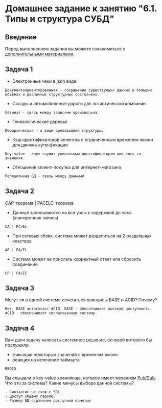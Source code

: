 # Домашнее задание к занятию "6.1. Типы и структура СУБД"

## Введение

Перед выполнением задания вы можете ознакомиться с 
[дополнительными материалами](https://github.com/netology-code/virt-homeworks/tree/master/additional/README.md).

## Задача 1

- Электронные чеки в json виде
```
Документоориентированная - сохранение существующих данных в больших объемах и различных структурных состояниях.
```
- Склады и автомобильные дороги для логистической компании
```
Сетевая - связь между записями произвольна.
```
- Генеалогические деревья
```
Иерархическая - в виде древовидной структуры.
```
- Кэш идентификаторов клиентов с ограниченным временем жизни для движка аутенфикации
```
Key-value - ключ служит уникальным идентификатором для кого-то значения.
```
- Отношения клиент-покупка для интернет-магазина
```
Реляционная БД - связь между данными.
```

## Задача 2

CAP-теорема | PACELC-теорема

- Данные записываются на все узлы с задержкой до часа (асинхронная запись)
```
CA | PC/EL
```
- При сетевых сбоях, система может разделиться на 2 раздельных кластера
```
AP | PA/EL
```
- Система может не прислать корректный ответ или сбросить соединение
```
CP | PA/EC
```


## Задача 3

Могут ли в одной системе сочетаться принципы BASE и ACID? Почему?
```
Нет, BASE антагонист ACID. BASE - обеспечивает высокую доступность. ACID - обеспечивает согласованную систему.
```
## Задача 4

Вам дали задачу написать системное решение, основой которого бы послужили:

- фиксация некоторых значений с временем жизни
- реакция на истечение таймаута
```
REDIS
```

Вы слышали о key-value хранилище, которое имеет механизм [Pub/Sub](https://habr.com/ru/post/278237/). 
Что это за система? Какие минусы выбора данной системы?
```
- Синтаксис не схож с SQL.
- Доступ общему паролю.
- Размер БД ограничен доступной памятью
```

